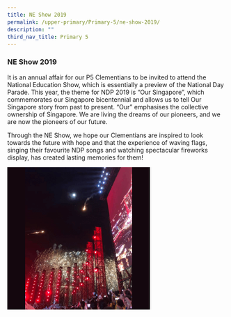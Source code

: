```yaml
---
title: NE Show 2019
permalink: /upper-primary/Primary-5/ne-show-2019/
description: ""
third_nav_title: Primary 5
---
```

### NE Show 2019
It is an annual affair for our P5 Clementians to be invited to attend the National Education Show, which is essentially a preview of the National Day Parade. This year, the theme for NDP 2019 is “Our Singapore”, which commemorates our Singapore bicentennial and allows us to tell Our Singapore story from past to present. “Our” emphasises the collective ownership of Singapore. We are living the dreams of our pioneers, and we are now the pioneers of our future.

Through the NE Show, we hope our Clementians are inspired to look towards the future with hope and that the experience of waving flags, singing their favourite NDP songs and watching spectacular fireworks display, has created lasting memories for them!

<img src="/images/NE%20SHOW%202019.gif" 
     style="width:65%">